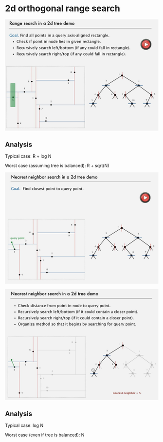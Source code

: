 # 2d orthogonal range search

![image](../../media/2d-orthogonal-range-search-image1.jpg)

## Analysis

Typical case: R + log N

Worst case (assuming tree is balanced): R + sqrt(N)

![image](../../media/2d-orthogonal-range-search-image2.jpg)

![image](../../media/2d-orthogonal-range-search-image3.jpg)

## Analysis

Typical case: log N

Worst case (even if tree is balanced): N
